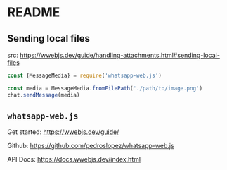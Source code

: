 # README

## Sending local files

src: https://wwebjs.dev/guide/handling-attachments.html#sending-local-files

```js
const {MessageMedia} = require('whatsapp-web.js')

const media = MessageMedia.fromFilePath('./path/to/image.png')
chat.sendMessage(media)
```

## `whatsapp-web.js`

Get started: https://wwebjs.dev/guide/

Github: https://github.com/pedroslopez/whatsapp-web.js

API Docs: https://docs.wwebjs.dev/index.html
